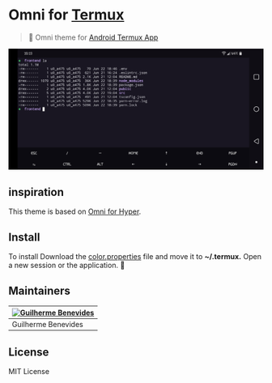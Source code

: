 # Omni for [Termux](https://termux.com)
> :art: Omni theme for [Android Termux App](https://termux.com)
 
![Screenshot](./screenshot.png)

## inspiration
This theme is based on [Omni for Hyper](https://github.com/getomni/hyper-omni).

## Install
To install Download the [color.properties](./color.properties) file and move it to **~/.termux.** Open a new session or the application. :tada:
 
## Maintainers
 
| [![Guilherme Benevides](https://avatars2.githubusercontent.com/u/45762112?v=4&s=70)](https://github.com/gsbenevides2) |
| -------------------------------------------------------------------------------------------------------- |
| Guilherme Benevides                                                                                              |
 
## License
 
MIT License
